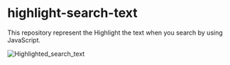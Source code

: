 # highlight-search-text
This repository represent the Highlight the text when you search by using JavaScript.

![Highlighted_search_text](https://user-images.githubusercontent.com/69725593/133320060-0eba6a8a-281b-4d94-8084-241bb8897b72.png)
